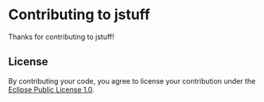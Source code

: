 # Contributing to jstuff

Thanks for contributing to jstuff!

## License

By contributing your code, you agree to license your contribution under the [Eclipse Public License 1.0](LICENSE.txt).
